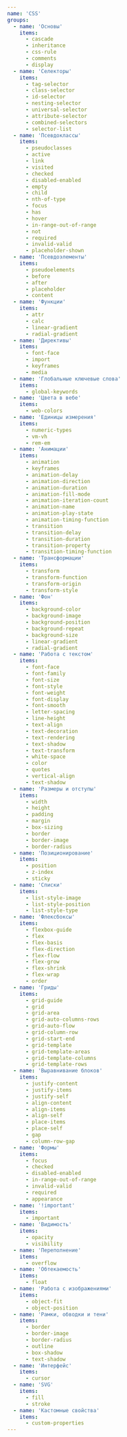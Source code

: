 ```yaml
---
name: 'CSS'
groups:
  - name: 'Основы'
    items:
      - cascade
      - inheritance
      - css-rule
      - comments
      - display
  - name: 'Селекторы'
    items:
      - tag-selector
      - class-selector
      - id-selector
      - nesting-selector
      - universal-selector
      - attribute-selector
      - combined-selectors
      - selector-list
  - name: 'Псевдоклассы'
    items:
      - pseudoclasses
      - active
      - link
      - visited
      - checked
      - disabled-enabled
      - empty
      - child
      - nth-of-type
      - focus
      - has
      - hover
      - in-range-out-of-range
      - not
      - required
      - invalid-valid
      - placeholder-shown
  - name: 'Псевдоэлементы'
    items:
      - pseudoelements
      - before
      - after
      - placeholder
      - content
  - name: 'Функции'
    items:
      - attr
      - calc
      - linear-gradient
      - radial-gradient
  - name: 'Директивы'
    items:
      - font-face
      - import
      - keyframes
      - media
  - name: 'Глобальные ключевые слова'
    items:
      - global-keywords
  - name: 'Цвета в вебе'
    items:
      - web-colors
  - name: 'Единицы измерения'
    items:
      - numeric-types
      - vm-vh
      - rem-em
  - name: 'Анимации'
    items:
      - animation
      - keyframes
      - animation-delay
      - animation-direction
      - animation-duration
      - animation-fill-mode
      - animation-iteration-count
      - animation-name
      - animation-play-state
      - animation-timing-function
      - transition
      - transition-delay
      - transition-duration
      - transition-property
      - transition-timing-function
  - name: 'Трансформации'
    items:
      - transform
      - transform-function
      - transform-origin
      - transform-style
  - name: 'Фон'
    items:
      - background-color
      - background-image
      - background-position
      - background-repeat
      - background-size
      - linear-gradient
      - radial-gradient
  - name: 'Работа с текстом'
    items:
      - font-face
      - font-family
      - font-size
      - font-style
      - font-weight
      - font-display
      - font-smooth
      - letter-spacing
      - line-height
      - text-align
      - text-decoration
      - text-rendering
      - text-shadow
      - text-transform
      - white-space
      - color
      - quotes
      - vertical-align
      - text-shadow
  - name: 'Размеры и отступы'
    items:
      - width
      - height
      - padding
      - margin
      - box-sizing
      - border
      - border-image
      - border-radius
  - name: 'Позиционирование'
    items:
      - position
      - z-index
      - sticky
  - name: 'Списки'
    items:
      - list-style-image
      - list-style-position
      - list-style-type
  - name: 'Флексбоксы'
    items:
      - flexbox-guide
      - flex
      - flex-basis
      - flex-direction
      - flex-flow
      - flex-grow
      - flex-shrink
      - flex-wrap
      - order
  - name: 'Гриды'
    items:
      - grid-guide
      - grid
      - grid-area
      - grid-auto-columns-rows
      - grid-auto-flow
      - grid-column-row
      - grid-start-end
      - grid-template
      - grid-template-areas
      - grid-template-columns
      - grid-template-rows
  - name: 'Выравнивание блоков'
    items:
      - justify-content
      - justify-items
      - justify-self
      - align-content
      - align-items
      - align-self
      - place-items
      - place-self
      - gap
      - column-row-gap
  - name: 'Формы'
    items:
      - focus
      - checked
      - disabled-enabled
      - in-range-out-of-range
      - invalid-valid
      - required
      - appearance
  - name: '!important'
    items:
      - important
  - name: 'Видимость'
    items:
      - opacity
      - visibility
  - name: 'Переполнение'
    items:
      - overflow
  - name: 'Обтекаемость'
    items:
      - float
  - name: 'Работа с изображениями'
    items:
      - object-fit
      - object-position
  - name: 'Рамки, обводки и тени'
    items:
      - border
      - border-image
      - border-radius
      - outline
      - box-shadow
      - text-shadow
  - name: 'Интерфейс'
    items:
      - cursor
  - name: 'SVG'
    items:
      - fill
      - stroke
  - name: 'Кастомные свойства'
    items:
      - custom-properties
---
```

